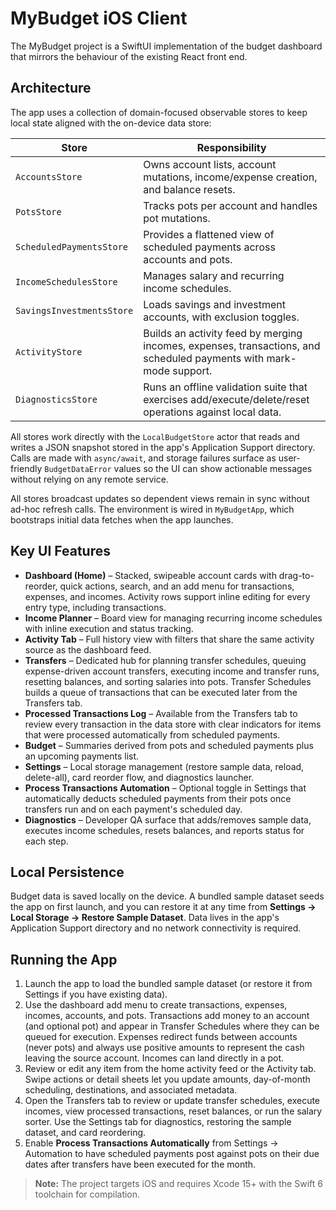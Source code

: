 # MyBudget iOS Client

The MyBudget project is a SwiftUI implementation of the budget dashboard that mirrors the behaviour of the existing React front end.

## Architecture

The app uses a collection of domain-focused observable stores to keep local state aligned with the on-device data store:

| Store | Responsibility |
| --- | --- |
| `AccountsStore` | Owns account lists, account mutations, income/expense creation, and balance resets. |
| `PotsStore` | Tracks pots per account and handles pot mutations. |
| `ScheduledPaymentsStore` | Provides a flattened view of scheduled payments across accounts and pots. |
| `IncomeSchedulesStore` | Manages salary and recurring income schedules. |
| `SavingsInvestmentsStore` | Loads savings and investment accounts, with exclusion toggles. |
| `ActivityStore` | Builds an activity feed by merging incomes, expenses, transactions, and scheduled payments with mark-mode support. |
| `DiagnosticsStore` | Runs an offline validation suite that exercises add/execute/delete/reset operations against local data. |

All stores work directly with the `LocalBudgetStore` actor that reads and writes a JSON snapshot stored in the app's Application Support directory. Calls are made with `async/await`, and storage failures surface as user-friendly `BudgetDataError` values so the UI can show actionable messages without relying on any remote service.

All stores broadcast updates so dependent views remain in sync without ad-hoc refresh calls. The environment is wired in `MyBudgetApp`, which bootstraps initial data fetches when the app launches.

## Key UI Features

* **Dashboard (Home)** – Stacked, swipeable account cards with drag-to-reorder, quick actions, search, and an add menu for transactions, expenses, and incomes. Activity rows support inline editing for every entry type, including transactions.
* **Income Planner** – Board view for managing recurring income schedules with inline execution and status tracking.
* **Activity Tab** – Full history view with filters that share the same activity source as the dashboard feed.
* **Transfers** – Dedicated hub for planning transfer schedules, queuing expense-driven account transfers, executing income and transfer runs, resetting balances, and sorting salaries into pots. Transfer Schedules builds a queue of transactions that can be executed later from the Transfers tab.
* **Processed Transactions Log** – Available from the Transfers tab to review every transaction in the data store with clear indicators for items that were processed automatically from scheduled payments.
* **Budget** – Summaries derived from pots and scheduled payments plus an upcoming payments list.
* **Settings** – Local storage management (restore sample data, reload, delete-all), card reorder flow, and diagnostics launcher.
* **Process Transactions Automation** – Optional toggle in Settings that automatically deducts scheduled payments from their pots once transfers run and on each payment's scheduled day.
* **Diagnostics** – Developer QA surface that adds/removes sample data, executes income schedules, resets balances, and reports status for each step.

## Local Persistence

Budget data is saved locally on the device. A bundled sample dataset seeds the app on first launch, and you can restore it at any time from **Settings → Local Storage → Restore Sample Dataset**. Data lives in the app's Application Support directory and no network connectivity is required.

## Running the App

1. Launch the app to load the bundled sample dataset (or restore it from Settings if you have existing data).
2. Use the dashboard add menu to create transactions, expenses, incomes, accounts, and pots. Transactions add money to an account (and optional pot) and appear in Transfer Schedules where they can be queued for execution. Expenses redirect funds between accounts (never pots) and always use positive amounts to represent the cash leaving the source account. Incomes can land directly in a pot.
3. Review or edit any item from the home activity feed or the Activity tab. Swipe actions or detail sheets let you update amounts, day-of-month scheduling, destinations, and associated metadata.
4. Open the Transfers tab to review or update transfer schedules, execute incomes, view processed transactions, reset balances, or run the salary sorter. Use the Settings tab for diagnostics, restoring the sample dataset, and card reordering.
5. Enable **Process Transactions Automatically** from Settings → Automation to have scheduled payments post against pots on their due dates after transfers have been executed for the month.

> **Note:** The project targets iOS and requires Xcode 15+ with the Swift 6 toolchain for compilation.


